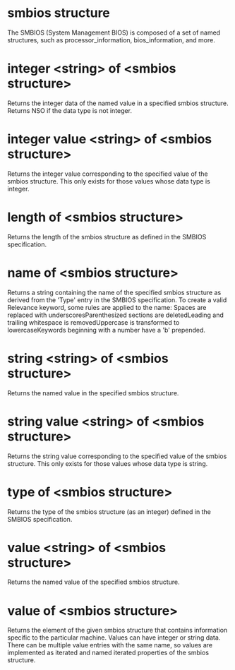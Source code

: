 # smbios structure

The SMBIOS (System Management BIOS) is composed of a set of named structures, such as processor_information, bios_information, and more.

# integer &lt;string&gt; of &lt;smbios structure&gt;

Returns the integer data of the named value in a specified smbios structure. Returns NSO if the data type is not integer.

# integer value &lt;string&gt; of &lt;smbios structure&gt;

Returns the integer value corresponding to the specified value of the smbios structure. This only exists for those values whose data type is integer.

# length of &lt;smbios structure&gt;

Returns the length of the smbios structure as defined in the SMBIOS specification.

# name of &lt;smbios structure&gt;

Returns a string containing the name of the specified smbios structure as derived from the &#39;Type&#39; entry in the SMBIOS specification. To create a valid Relevance keyword, some rules are applied to the name: Spaces are replaced with underscoresParenthesized sections are deletedLeading and trailing whitespace is removedUppercase is transformed to lowercaseKeywords beginning with a number have a &#39;b&#39; prepended.

# string &lt;string&gt; of &lt;smbios structure&gt;

Returns the named value in the specified smbios structure.

# string value &lt;string&gt; of &lt;smbios structure&gt;

Returns the string value corresponding to the specified value of the smbios structure. This only exists for those values whose data type is string.

# type of &lt;smbios structure&gt;

Returns the type of the smbios structure (as an integer) defined in the SMBIOS specification.

# value &lt;string&gt; of &lt;smbios structure&gt;

Returns the named value of the specified smbios structure.

# value of &lt;smbios structure&gt;

Returns the element of the given smbios structure that contains information specific to the particular machine. Values can have integer or string data. There can be multiple value entries with the same name, so values are implemented as iterated and named iterated properties of the smbios structure.
